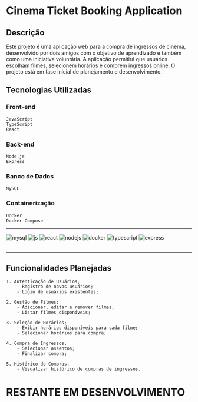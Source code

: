  # Cinema Ticket Booking Application
## Descrição
Este projeto é uma aplicação web para a compra de ingressos de cinema, desenvolvido por dois amigos com o objetivo de aprendizado e também como uma iniciativa voluntária. A aplicação permitirá que usuários escolham filmes, selecionem horários e comprem ingressos online. O projeto está em fase inicial de planejamento e desenvolvimento.

## Tecnologias Utilizadas
### Front-end

    JavaScript
    TypeScript
    React

### Back-end

    Node.js
    Express

### Banco de Dados

    MySQL 

### Containerização

    Docker
    Docker Compose
    
<hr>
<div style="display: inline_block">
  <img align="center" alt="mysql" src="https://img.shields.io/badge/MySQL-005C84?style=for-the-badge&logo=mysql&logoColor=white" />
  <img align="center" alt="js" src="https://img.shields.io/badge/JavaScript-F7DF1E?style=for-the-badge&logo=javascript&logoColor=black" />
  <img align="center" alt="react" src="https://img.shields.io/badge/React-20232A?style=for-the-badge&logo=react&logoColor=61DAFB" />
  <img align="center" alt="nodejs" src="https://img.shields.io/badge/Node.js-43853D?style=for-the-badge&logo=node.js&logoColor=white" />
  <img align="center" alt="docker" src="https://img.shields.io/badge/docker-%230db7ed.svg?style=for-the-badge&logo=docker&logoColor=white" />
  <img align="center" alt="typescript" src="https://img.shields.io/badge/typescript-%23007ACC.svg?style=for-the-badge&logo=typescript&logoColor=white" />
  <img align="center" alt="express" src="https://img.shields.io/badge/express.js-%23404d59.svg?style=for-the-badge&logo=express&logoColor=%2361DAFB" />
</div><br/><hr>

## Funcionalidades Planejadas

    1. Autenticação de Usuários;
        - Registro de novos usuários;
        - Login de usuários existentes;

    2. Gestão de Filmes;
        - Adicionar, editar e remover filmes;
        - Listar filmes disponíveis;

    3. Seleção de Horários;
        - Exibir horários disponíveis para cada filme;
        - Selecionar horários para compra;

    4. Compra de Ingressos;
        - Selecionar assentos;
        - Finalizar compra;

    5. Histórico de Compras.
        - Visualizar histórico de compras de ingressos.

# RESTANTE EM DESENVOLVIMENTO